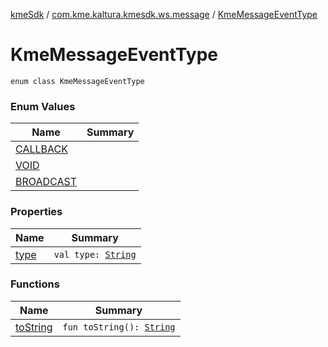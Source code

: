 [kmeSdk](../../index.md) / [com.kme.kaltura.kmesdk.ws.message](../index.md) / [KmeMessageEventType](./index.md)

# KmeMessageEventType

`enum class KmeMessageEventType`

### Enum Values

| Name | Summary |
|---|---|
| [CALLBACK](-c-a-l-l-b-a-c-k.md) |  |
| [VOID](-v-o-i-d.md) |  |
| [BROADCAST](-b-r-o-a-d-c-a-s-t.md) |  |

### Properties

| Name | Summary |
|---|---|
| [type](type.md) | `val type: `[`String`](https://kotlinlang.org/api/latest/jvm/stdlib/kotlin/-string/index.html) |

### Functions

| Name | Summary |
|---|---|
| [toString](to-string.md) | `fun toString(): `[`String`](https://kotlinlang.org/api/latest/jvm/stdlib/kotlin/-string/index.html) |
